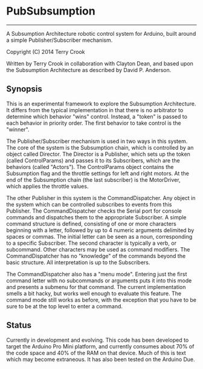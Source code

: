 # PubSubsumption
___

A Subsumption Architecture robotic control system for Arduino, built around a simple Publisher/Subscriber mechanism.

Copyright (C) 2014 Terry Crook

Written by Terry Crook in collaboration with Clayton Dean, and based upon the Subsumption Architecture as described by David P. Anderson.

## Synopsis
 
This is an experimental framework to explore the Subsumption Architecture.  It differs from the typical implementation in that there is no arbitrator to determine which behavior "wins" control.
Instead, a "token" is passed to each behavior in priority order.  The first behavior to take control is the "winner".

The Publisher/Subscriber mechanism is used in two ways in this system.  The core of the system is the Subsumption chain, which is controlled by an object called Director.
The Director is a Publisher, which sets up the token (called ControlParams) and passes it to its Subscribers, which are the behaviors (called "Actors").  The ControlParams object contains the Subsumption flag and the throttle settings for left and right motors.
At the end of the Subsumption chain (the last subscriber) is the MotorDriver, which applies the throttle values.

The other Publisher in this system is the CommandDispatcher.  Any object in the system which can be controlled subscribes to events from this Publisher.  The CommandDispatcher checks the Serial port for
console commands and dispatches them to the appropriate Subscriber.  A simple command structure is defined, consisting of one or more characters beginning with a letter, followed by up to 4 numeric arguments
delimited by spaces or commas.  The initial letter can be seen as a noun, corresponding to a specific Subscriber.  The second character is typically a verb, or subcommand.  Other characters may be used as command modifiers.
The CommandDispatcher has no "knowledge" of the commands beyond the basic structure.  All interpretation is up to the Subscribers.

The CommandDispatcher also has a "menu mode".  Entering just the first command letter with no subcommands or arguments puts it into this mode and presents a submenu for that command.  The current implementation smells a bit hacky, but works well enough to evaluate this feature.  The command mode still works as before, with the exception that you have to be sure to be at the top level to enter a command.

## Status

Currently in development and evolving.  This code has been developed to target the Arduino Pro Mini platform, and currently consumes about 70% of the code space and 40% of the RAM on that device.  Much of this is text which may become extraneous.
It has also been tested on the Arduino Due.
